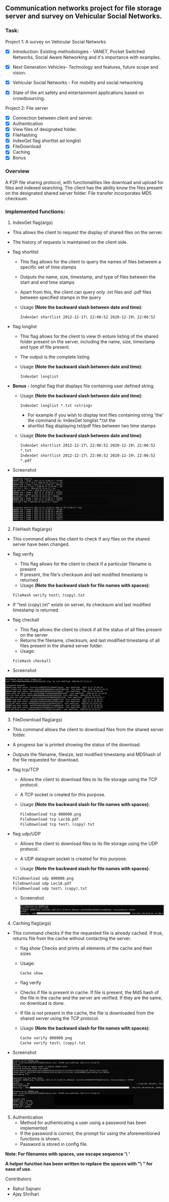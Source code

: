 ## Communication networks project for file storage server and survey on Vehicular Social Networks.



### Task:

Project 1: A survey on Vehicular Social Networks
- [x] Introduction: Existing methodologies - VANET, Pocket Switched Networks, Social Aware Networking and it's importance with examples.
- [x] Next Generation Vehicles- Technology and features, future scope and vision. 
- [x] Vehicular Social Networks - For mobility and social networking
- [x] State of the art safety and entertainment applications based on crowdsourcing.


Project 2: File server
- [x] Connection between client and server.
- [x] Authentication
- [x] View files of designated folder.
- [x] FileHashing
- [x] IndexGet flag shortlist ad longlist
- [x] FileDownload
- [x] Caching
- [x] Bonus

### Overview
A P2P file sharing protocol, with functionalities like download and upload for files and indexed searching. The client has the ability know the files present on the designated shared server folder. File transfer incorporates MD5 checksum.


### Implemented functions:
1. IndexGet flag(args)
  - This allows the client to request the display of shared files on the server.
  - The history of requests is maintained on the client side.
  - flag shortlist
    - This flag allows for the client to query the names of files betweem a specific set of time stamps

    - Outputs the name, size, timestamp, and type of files between the start and end time stamps

    - Apart from this, the client can query only .txt files and .pdf files between specified stamps in the query

    - Usage **(Note the backward slash between date and time)**:

      ```
      IndexGet shortlist 2012-12-17\ 22:06:52 2020-12-19\ 22:06:52
      ```
  - flag longlist
    - This flag allows for the client to view th enture listing of the shared folder present on the server, including the name, size, timestamp and type of file present.

    - The output is the complete listing

    - Usage **(Note the backward slash between date and time)**:

      ```
      IndexGet longlist
      ```

      
  - **Bonus**
         - longlist flag that displays file containing user defined string.

       - Usage **(Note the backward slash between date and time)**:

         ```
         IndexGet longlist *.txt <string>
         ```

         - For example if you wish to display text files containing string 'the' the command is: IndexGet longlist *.txt the
         - shortlist flag displaying txt/pdf files between two time stamps

       - Usage **(Note the backward slash between date and time)**:

           ```
           IndexGet shortlist 2012-12-17\ 22:06:52 2020-12-19\ 22:06:52 *.txt
           IndexGet shortlist 2012-12-17\ 22:06:52 2020-12-19\ 22:06:52 *.pdf
           ```

  - Screenshot

    ![Alt text](./src/screenshots/indexget.png?raw=true "Command output")

2. FileHash flag(args)
  - This command allows the client to check if any files on the shared server have been changed. 

  - flag verify
    - This flag allows for the client to check if a particular filename is present
    - If present, the file's checksum and last modified timestamp is returned
    - Usage **(Note the backward slash for file names with spaces)**:

    ```
    FileHash verify test\ (copy).txt
    ```

  - If "test (copy).txt" exists on server, its checksum and last modified timestamp is returned

  - flag checkall

    - This flag allows the client to check if all the status of all files present on the server
    - Returns the filename, checksum, and last modified timestamp of all files present in the shared server folder.
    - Usage:

    ```
    FileHash checkall 
    ```

  - Screenshot

![Alt text](./src/screenshots/fileHash.png?raw=true "Command output")

3. FileDownload flag(args)
  - This command allows the client to download files from the shared server folder.

  - A progress bar is printed showing the status of the download.

  - Outputs the filename, filesize, last modified timestamp and MD5hash of the file requested for download.

       

  - flag tcp/TCP

	- Allows the client to download files to its file storage using the TCP protocol.

  	- A TCP socket is created for this purpose.

  	- Usage **(Note the backward slash for file names with spaces)**:
               
       ```
       FileDownload tcp 000000.png
       FileDownload tcp Lec10.pdf
       FileDownload tcp test\ (copy).txt
       ```
  - flag udp/UDP

	  - Allows the client to download files to its file storage using the UDP protocol.

	  - A UDP datagram socket is created for this purpose.

	  - Usage **(Note the backward slash for file names with spaces)**:
      ```
      FileDownload udp 000000.png	
      FileDownload udp Lec10.pdf
      FileDownload udp test\ (copy).txt
      ```  
	 - Screenshot

	   ![Alt text](./src/screenshots/CN_ss_download.png?raw=true "Command output")

4. Caching flag(args)
  - This command checks if the the requested file is already cached. If true, returns file from the cache without contacting the server.
    - flag show
    	Checks and prints all elements of the cache and their sizes
    	
    - Usage:

      ```
      Cache show
      ```

    - flag verify
	- Checks if file is present in cache. If file is present, the Md5 hash of the file in the cache and the server are verified. If they are the same, no download is done.
	- If file is not present in the cache, the file is downloaded from the shared server using the TCP protocol.
	- Usage **(Note the backward slash for file names with spaces)**:

      ```
      Cache verify 000000.png
      Cache verify test\ (copy).txt
      ```
  - Screenshot

    ![Alt text](./src/screenshots/cache.png?raw=true "Command output")

5. Authentication
	- Method for authenticating a user using a password has been implemented
	- If the password is correct, the prompt for using the aforementioned functions is shown.
	- Password is stored in config file. 

**Note: For filenames with spaces, use escape sequence '\ '**

**A helper function has been written to replace the spaces with "\\ " for ease of use.**  

Contributors
- Rahul Sajnani
- Ajay Shrihari

